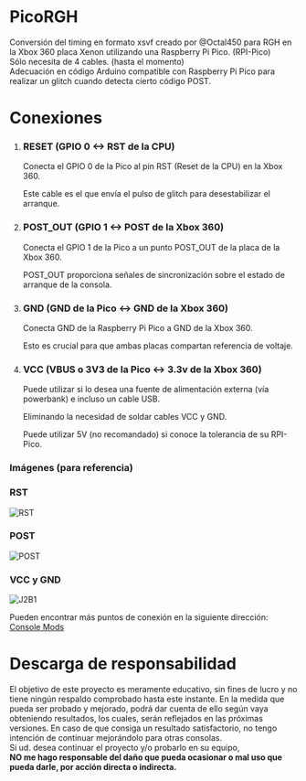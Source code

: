 # PicoRGH
<p>
  Conversión del timing en formato xsvf creado por @Octal450 para RGH en la Xbox 360 placa Xenon utilizando una Raspberry Pi Pico. (RPI-Pico) <br>
  Sólo necesita de 4 cables. (hasta el momento) <br>
  Adecuación en código Arduino compatible con Raspberry Pi Pico para realizar un glitch cuando detecta cierto código POST.
</p>

# Conexiones
1. <h3>RESET (GPIO 0 ↔ RST de la CPU)</h3>

    Conecta el GPIO 0 de la Pico al pin RST (Reset de la CPU) en la Xbox 360.

    Este cable es el que envía el pulso de glitch para desestabilizar el arranque.

2. <h3>POST_OUT (GPIO 1 ↔ POST de la Xbox 360)</h3>

    Conecta el GPIO 1 de la Pico a un punto POST_OUT de la placa de la Xbox 360.

    POST_OUT proporciona señales de sincronización sobre el estado de arranque de la consola.

3. <h3>GND (GND de la Pico ↔ GND de la Xbox 360)</h3>

    Conecta GND de la Raspberry Pi Pico a GND de la Xbox 360.

    Esto es crucial para que ambas placas compartan referencia de voltaje.
4. <h3> VCC (VBUS o 3V3 de la Pico ↔ 3.3v de la Xbox 360)</h3>
    Puede utilizar si lo desea una fuente de alimentación externa (vía powerbank) e incluso un cable USB. 
    
    Eliminando la necesidad de soldar cables VCC y GND.

    Puede utilizar 5V (no recomandado) si conoce la tolerancia de su RPI-Pico.
<h3>Imágenes (para referencia)</h3>
<h3> RST </h3>

![RST](https://github.com/user-attachments/assets/fc7839ae-bb3b-43c3-8eb0-e6dc817f1cb5)

<h3> POST </h3>

![POST](https://github.com/user-attachments/assets/8466ae24-9950-4b7c-9dbd-655dcbf801ee)

<h3> VCC y GND </h3>

![J2B1](https://github.com/user-attachments/assets/a979f091-94c1-4bc4-b15f-74748f81dbe6)

Pueden encontrar más puntos de conexión en la siguiente dirección: <a href="https://consolemods.org/wiki/Xbox_360:Alternate_Solder_Points">Console Mods</a>

# Descarga de responsabilidad
<p>
El objetivo de este proyecto es meramente educativo, sin fines de lucro y no tiene ningún respaldo comprobado hasta este instante. En la medida que pueda ser probado y mejorado, podrá dar cuenta de ello según vaya obteniendo resultados, los cuales, serán reflejados en las próximas versiones. En caso de que consiga un resultado satisfactorio, no tengo intención de continuar mejorándolo para otras consolas.<br>
Si ud. desea continuar el proyecto y/o probarlo en su equipo,<br> 
<b>NO me hago responsable del daño que pueda ocasionar o mal uso que pueda darle, por acción directa o indirecta.</b>
</p>
